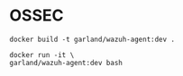 OSSEC
==========

```
docker build -t garland/wazuh-agent:dev .

docker run -it \
garland/wazuh-agent:dev bash
```

